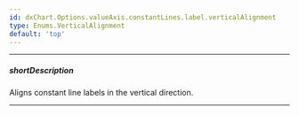 ```yaml
---
id: dxChart.Options.valueAxis.constantLines.label.verticalAlignment
type: Enums.VerticalAlignment
default: 'top'
---
```

---
##### shortDescription
Aligns constant line labels in the vertical direction.

---
<!-- Description goes here -->